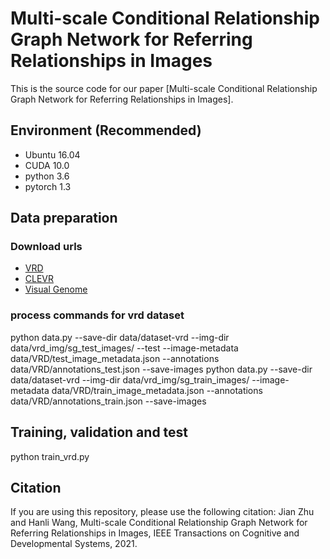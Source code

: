 
# Multi-scale Conditional Relationship Graph Network for Referring Relationships in Images

This is the source code for our paper [Multi-scale Conditional Relationship Graph Network for Referring Relationships in Images].


## Environment (Recommended)

* Ubuntu 16.04
* CUDA 10.0
* python 3.6
* pytorch 1.3


## Data preparation

### Download urls

- [VRD](http://cs.stanford.edu/people/ranjaykrishna/vrd/)
- [CLEVR](http://cs.stanford.edu/people/jcjohns/clevr/)
- [Visual Genome](https://visualgenome.org)

### process commands for vrd dataset

python data.py --save-dir data/dataset-vrd --img-dir data/vrd_img/sg_test_images/ --test --image-metadata data/VRD/test_image_metadata.json --annotations data/VRD/annotations_test.json --save-images
python data.py --save-dir data/dataset-vrd --img-dir data/vrd_img/sg_train_images/ --image-metadata data/VRD/train_image_metadata.json --annotations data/VRD/annotations_train.json --save-images

## Training, validation and test

python train_vrd.py

## Citation

If you are using this repository, please use the following citation:
Jian Zhu and Hanli Wang, Multi-scale Conditional Relationship Graph Network for Referring Relationships in Images, IEEE Transactions on Cognitive and Developmental Systems, 2021.
